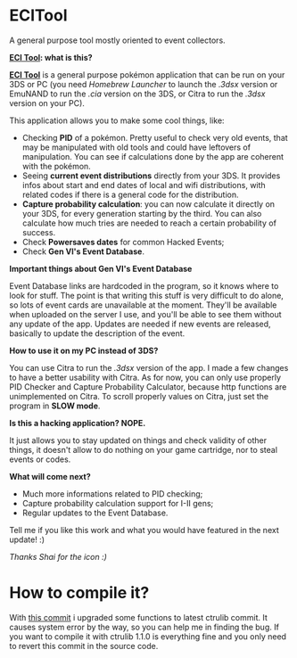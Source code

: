 # ECITool
A general purpose tool mostly oriented to event collectors.

**[ECI Tool](https://github.com/BernardoGiordano/ECITool/releases): what is this?**

[**ECI Tool**](https://github.com/BernardoGiordano/ECITool/releases) is a general purpose pokémon application that can be run on your 3DS or PC (you need *Homebrew Launcher* to launch the *.3dsx* version or EmuNAND to run the *.cia* version on the 3DS, or Citra to run the *.3dsx* version on your PC).

This application allows you to make some cool things, like:

* Checking **PID** of a pokémon. Pretty useful to check very old events, that may be manipulated with old tools and could have leftovers of manipulation. You can see if calculations done by the app are coherent with the pokémon.
* Seeing **current event distributions** directly from your 3DS. It provides infos about start and end dates of local and wifi distributions, with related codes if there is a general code for the distribution.
* **Capture probability calculation**: you can now calculate it directly on your 3DS, for every generation starting by the third. You can also calculate how much tries are needed to reach a certain probability of success.
* Check **Powersaves dates** for common Hacked Events;
* Check **Gen VI's Event Database**. 

**Important things about Gen VI's Event Database**

Event Database links are hardcoded in the program, so it knows where to look for stuff. The point is that writing this stuff is very difficult to do alone, so lots of event cards are unavailable at the moment. They'll be available when uploaded on the server I use, and you'll be able to see them without any update of the app. Updates are needed if new events are released, basically to update the description of the event.


**How to use it on my PC instead of 3DS?**

You can use Citra to run the *.3dsx* version of the app. I made a few changes to have a better usability with Citra. As for now, you can only use properly PID Checker and Capture Probability Calculator, because http functions are unimplemented on Citra. To scroll properly values on Citra, just set the program in **SLOW mode**.



**Is this a hacking application? NOPE.**

It just allows you to stay updated on things and check validity of other things, it doesn't allow to do nothing on your game cartridge, nor to steal events or codes.

**What will come next?**

* Much more informations related to PID checking;
* Capture probability calculation support for I-II gens;
* Regular updates to the Event Database.

Tell me if you like this work and what you would have featured in the next update! :)
 
*Thanks Shai for the icon :)*

# How to compile it?

With [this commit](https://github.com/BernardoGiordano/ECITool/commit/b4f8d598b1e550b3cb897afa58ba9ffdaed82651) i upgraded some functions to latest ctrulib commit. It causes system error by the way, so you can help me in finding the bug. If you want to compile it with ctrulib 1.1.0 is everything fine and you only need to revert this commit in the source code.
